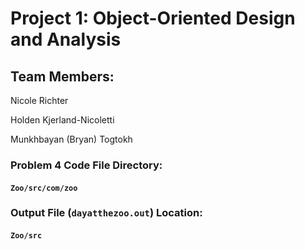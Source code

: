 # Project 1: Object-Oriented Design and Analysis

## Team Members:
Nicole Richter

Holden Kjerland-Nicoletti

Munkhbayan (Bryan) Togtokh

### Problem 4 Code File Directory:

#### `Zoo/src/com/zoo`

### Output File (`dayatthezoo.out`) Location:

#### `Zoo/src`
